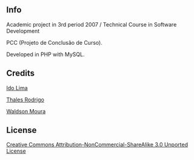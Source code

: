 ## Info
Academic project in 3rd period 2007 / Technical Course in Software Development

PCC (Projeto de Conclusão de Curso).

Developed in PHP with MySQL.

## Credits
[Ido Lima](mailto:idoferreiralima@gmail.com)

[Thales Rodrigo](mailto:thales.rodrigo18@gmail.com)

[Waldson Moura](mailto:mourawaldson@gmail.com)

## License
[Creative Commons Attribution-NonCommercial-ShareAlike 3.0 Unported License](http://creativecommons.org/licenses/by-nc-sa/3.0/)